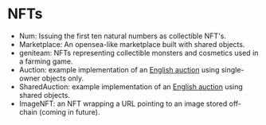 # NFTs

- Num: Issuing the first ten natural numbers as collectible NFT's.
- Marketplace: An opensea-like marketplace built with shared objects.
- geniteam: NFTs representing collectible monsters and cosmetics used in a farming game.
- Auction: example implementation of an [English auction](https://en.wikipedia.org/wiki/English_auction) using single-owner objects only.
- SharedAuction: example implementation of an [English auction](https://en.wikipedia.org/wiki/English_auction) using shared objects.
- ImageNFT: an NFT wrapping a URL pointing to an image stored off-chain (coming in future).
